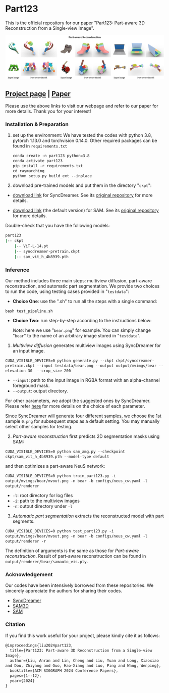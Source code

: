 # Part123
This is the official repository for our paper "Part123: Part-aware 3D Reconstruction from a Single-view Image".

![](assets/test_examples.jpg)




## [Project page](https://liuar0512.github.io/part123_official_page/) | [Paper](https://arxiv.org/abs/2405.16888)

Please use the above links to visit our webpage and refer to our paper for more details. Thank you for your interest!




### Installation & Preparation

1. set up the environment: We have tested the codes with python 3.8, pytorch 1.13.0 and torchvision 0.14.0. Other required packages can be found in `requirements.txt`

   ```
   conda create -n part123 python=3.8
   conda activate part123
   pip install -r requirements.txt
   cd raymarching
   python setup.py build_ext --inplace
   ```

2. download pre-trained models and put them in the directory "```ckpt```":

- [download link](https://connecthkuhk-my.sharepoint.com/:f:/g/personal/yuanly_connect_hku_hk/EjYHbCBnV-VPjBqNHdNulIABq9sYAEpSz4NPLDI72a85vw) for SyncDreamer. See its [original repository](https://github.com/liuyuan-pal/SyncDreamer) for more details.

- [download link](https://dl.fbaipublicfiles.com/segment_anything/sam_vit_h_4b8939.pth) (the default version) for SAM. See its [original repository](https://github.com/facebookresearch/segment-anything) for more details.

Double-check that you have the following models:
```bash
part123
|-- ckpt
    |-- ViT-L-14.pt
    |-- syncdreamer-pretrain.ckpt
    |-- sam_vit_h_4b8939.pth
```



### Inference

Our method includes three main steps: multiview diffusion, part-aware reconstruction, and automatic part segmentation. We provide two choices to run the code, using testing cases provided in "```testdata```":

- **Choice One**: use the ".sh" to run all the steps with a single command:

```
bash test_pipeline.sh
```

- **Choice Two**: run step-by-step according to the instructions below:

  *Note*: here we use "```bear.png```" for example. You can simply change "```bear```" to the name of an arbitrary image stored in "```testdata```".

1. *Multiview diffusion* generates multiview images using SyncDreamer for an input image.

```
CUDA_VISIBLE_DEVICES=0 python generate.py --ckpt ckpt/syncdreamer-pretrain.ckpt --input testdata/bear.png --output output/mvimgs/bear --elevation 30  --crop_size 200
```

- `--input`: path to the input image in RGBA format with an alpha-channel foreground mask.
- `--output`: output directory.

For other parameters, we adopt the suggested ones by SyncDreamer. Please refer [here](https://github.com/liuyuan-pal/SyncDreamer?tab=readme-ov-file#inference) for more details on the choice of each parameter.

Since SyncDreamer will generate four different samples, we choose the 1st sample `0.png` for subsequent steps as a default setting. You may manually select other samples for testing.

2. *Part-aware reconstruction* first predicts 2D segmentation masks using SAM: 

```
CUDA_VISIBLE_DEVICES=0 python sam_amg.py --checkpoint ckpt/sam_vit_h_4b8939.pth --model-type default
```

and then optimizes a part-aware NeuS network:

```
CUDA_VISIBLE_DEVICES=0 python train_part123.py -i output/mvimgs/bear/mvout.png -n bear -b configs/neus_cw.yaml -l output/renderer
```

- `-l`: root directory for log files
- `-i`: path to the multiview images
- `-n`: output directory under `-l`

3. *Automatic part segmentation* extracts the reconstructed model with part segments.

```
CUDA_VISIBLE_DEVICES=0 python test_part123.py -i output/mvimgs/bear/mvout.png -n bear -b configs/neus_cw.yaml -l output/renderer -r
```

The definition of arguments is the same as those for *Part-aware reconstruction*. Result of part-aware reconstruction can be found in `output/renderer/bear/samauto_vis.ply`.



### Acknowledgement

Our codes have been intensively borrowed from these repositories. We sincerely appreciate the authors for sharing their codes.

- [SyncDreamer](https://github.com/liuyuan-pal/SyncDreamer)
- [SAM3D](https://github.com/Pointcept/SegmentAnything3D)
- [SAM](https://github.com/facebookresearch/segment-anything)



### Citation

If you find this work useful for your project, please kindly cite it as follows:

```
@inproceedings{liu2024part123,
  title={Part123: Part-aware 3D Reconstruction from a Single-view Image},
  author={Liu, Anran and Lin, Cheng and Liu, Yuan and Long, Xiaoxiao and Dou, Zhiyang and Guo, Hao-Xiang and Luo, Ping and Wang, Wenping},
  booktitle={ACM SIGGRAPH 2024 Conference Papers},
  pages={1--12},
  year={2024}
}
```
